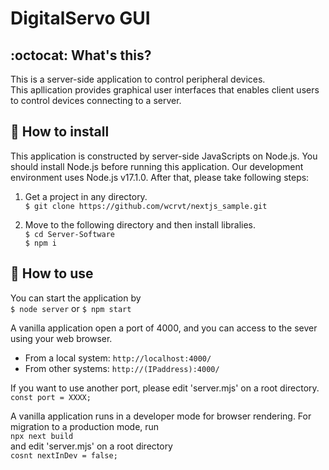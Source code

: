 
# DigitalServo GUI

## :octocat: What's this?
This is a server-side application to control peripheral devices.  
This apllication provides graphical user interfaces that enables client users to control devices connecting to a server.

## :rocket: How to install
This application is constructed by server-side JavaScripts on Node.js.
You should install Node.js before running this application.
Our development environment uses Node.js v17.1.0.
After that, please take following steps:

1. Get a project in any directory.  
`$ git clone https://github.com/wcrvt/nextjs_sample.git`  

2. Move to the following directory and then install libralies.  
`$ cd Server-Software`  
`$ npm i`

## :hammer: How to use
You can start the application by  
`$ node server` or `$ npm start`  

A vanilla application open a port of 4000, and you can access to the sever using your web browser.
* From a local system: `http://localhost:4000/`
* From other systems: `http://(IPaddress):4000/`  

If you want to use another port, please edit 'server.mjs' on a root directory.  
`const port = XXXX;`

A vanilla application runs in a developer mode for browser rendering.
For migration to a production mode, run  
`npx next build`  
and edit 'server.mjs' on a root directory  
`cosnt nextInDev = false;`  
